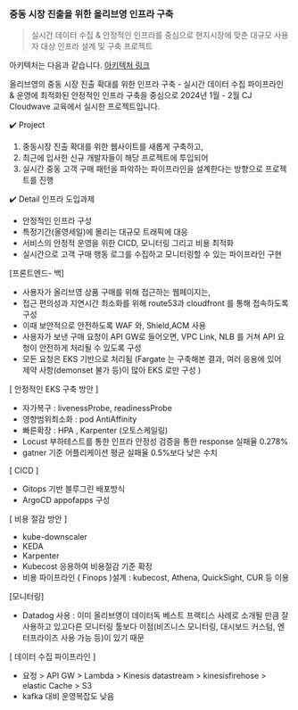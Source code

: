 ### **중동 시장 진출을 위한 올리브영 인프라 구축**

> 실시간 데이터 수집 & 안정적인 인프라를 중심으로 현지시장에 맞춘 대규모 사용자 대상 인프라 설계 및 구축 프로젝트

아키텍처는 다음과 같습니다.
[아키텍처 링크](https://viewer.diagrams.net/index.html?tags=%7B%7D&target=blank&highlight=0000ff&edit=_blank&layers=1&nav=1&page-id=9BRYHBcp9KjD5vnArndL&title=%EC%9A%B0%EB%B0%94%EB%A6%AC%EC%98%AC.drawio#Uhttps%3A%2F%2Fdrive.google.com%2Fuc%3Fid%3D1QmI5ELLuDr3Tjr4iyQ2ej1wjfC1AO8hy%26export%3Ddownload#%7B%22pageId%22%3A%229BRYHBcp9KjD5vnArndL%22%7D)

올리브영의 중동 시장 진출 확대를 위한 인프라 구축 - 실시간 데이터 수집 파이프라인 & 운영에 최적화된 안정적인 인프라 구축을 중심으로
2024년 1월 - 2월
CJ Cloudwave 교육에서 실시한 프로젝트입니다.

✔️ Project
1) 중동시장 진출 확대를 위한 웹사이트를 새롭게 구축하고, 
2) 최근에 입사한 신규 개발자들이 해당 프로젝트에 투입되어 
3) 실시간 중동 고객 구매 패턴을 파악하는 파이프라인을 설계한다는 방향으로 프로젝트를 진행


✔️ Detail
인프라 도입과제
- 안정적인 인프라 구성
- 특정기간(올영세일)에 몰리는 대규모 트래픽에 대응
- 서비스의 안정적 운영을 위한 CICD, 모니터링 그리고 비용 최적화 
- 실시간으로 고객 구매 행동 로그를 수집하고 모니터링할 수 있는 파이프라인 구현

[프론트엔드- 백]
- 사용자가 올리브영 상품 구매를 위해 접근하는 웹페이지는, 
- 접근 편의성과 지연시간 최소화를 위해 route53과 cloudfront 를 통해 접속하도록 구성 
- 이때 보안적으로 안전하도록 WAF 와, Shield,ACM 사용
- 사용자가 보낸 구매 요청이 API GW로 들어오면, VPC Link, NLB 를 거쳐 API 요청이 안전하게 처리될 수 있도록 구성
- 모든 요청은 EKS 기반으로 처리됨 (Fargate 는 구축해본 결과, 여러 응용에 있어 제약 사항(demonset 불가 등)이 많아 EKS 로만 구성 ) 

[ 안정적인 EKS 구축 방안 ]
- 자가복구 : livenessProbe, readinessProbe
- 영향범위최소화 : pod AntiAffinity 
- 빠른확장 : HPA , Karpenter (오토스케일링)
- Locust 부하테스트를 통한 인프라 안정성 검증을 통한 response 실패율 0.278% 
- gatner 기준 어플리케이션 평균 실패율 0.5%보다 낮은 수치

[ CICD ]
- Gitops 기반 블루그린 배포방식
- ArgoCD appofapps 구성 

[ 비용 절감 방안 ]
- kube-downscaler
- KEDA
- Karpenter
- Kubecost 응용하여 비용절감 기준 확정 
- 비용 파이프라인 ( Finops )설계 : kubecost, Athena, QuickSight, CUR 등 이용

[모니터링]
- Datadog 사용 : 이미 올리브영이 데이터독 베스트 프랙티스 사례로 소개될 만큼 잘 사용하고 있고다른 모니터링 툴보다 이점(비즈니스 모니터링, 대시보드 커스텀, 엔터프라이즈 사용 가능 등)이 있기 때문

[ 데이터 수집 파이프라인 ]
- 요청 > API GW > Lambda > Kinesis datastream > kinesisfirehose > elastic Cache > S3 
- kafka 대비 운영복잡도 낮음

